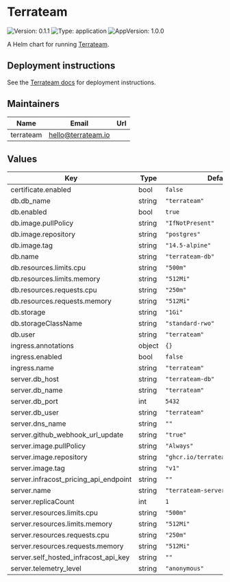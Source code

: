 # Terrateam
![Version: 0.1.1](https://img.shields.io/badge/Version-0.1.1-informational?style=flat-square) ![Type: application](https://img.shields.io/badge/Type-application-informational?style=flat-square) ![AppVersion: 1.0.0](https://img.shields.io/badge/AppVersion-1.0.0-informational?style=flat-square)

A Helm chart for running [Terrateam](https://github.com/terrateamio/terrateam).

## Deployment instructions
See the [Terrateam docs](https://terrateam.io/docs/self-hosted/kubernetes) for deployment instructions.

## Maintainers

| Name | Email | Url |
| ---- | ------ | --- |
| terrateam | <hello@terrateam.io> |  |

## Values

| Key | Type | Default | Description |
|-----|------|---------|-------------|
| certificate.enabled | bool | `false` |  |
| db.db_name | string | `"terrateam"` |  |
| db.enabled | bool | `true` |  |
| db.image.pullPolicy | string | `"IfNotPresent"` |  |
| db.image.repository | string | `"postgres"` |  |
| db.image.tag | string | `"14.5-alpine"` |  |
| db.name | string | `"terrateam-db"` |  |
| db.resources.limits.cpu | string | `"500m"` |  |
| db.resources.limits.memory | string | `"512Mi"` |  |
| db.resources.requests.cpu | string | `"250m"` |  |
| db.resources.requests.memory | string | `"512Mi"` |  |
| db.storage | string | `"1Gi"` |  |
| db.storageClassName | string | `"standard-rwo"` |  |
| db.user | string | `"terrateam"` |  |
| ingress.annotations | object | `{}` |  |
| ingress.enabled | bool | `false` |  |
| ingress.name | string | `"terrateam"` |  |
| server.db_host | string | `"terrateam-db"` |  |
| server.db_name | string | `"terrateam"` |  |
| server.db_port | int | `5432` |  |
| server.db_user | string | `"terrateam"` |  |
| server.dns_name | string | `""` |  |
| server.github_webhook_url_update | string | `"true"` |  |
| server.image.pullPolicy | string | `"Always"` |  |
| server.image.repository | string | `"ghcr.io/terrateamio/terrateam"` |  |
| server.image.tag | string | `"v1"` |  |
| server.infracost_pricing_api_endpoint | string | `""` |  |
| server.name | string | `"terrateam-server"` |  |
| server.replicaCount | int | `1` |  |
| server.resources.limits.cpu | string | `"500m"` |  |
| server.resources.limits.memory | string | `"512Mi"` |  |
| server.resources.requests.cpu | string | `"250m"` |  |
| server.resources.requests.memory | string | `"512Mi"` |  |
| server.self_hosted_infracost_api_key | string | `""` |  |
| server.telemetry_level | string | `"anonymous"` |  |
